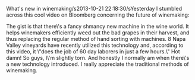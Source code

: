 What\'s new in winemaking/s2013-10-21 22:18:30/sYesterday I stumbled across this cool video on Bloomberg concerning the future of winemaking:

<div alt="\\"Embedly" border="\\"0\\"" by="" class="\"mceItemEmbedly\"" data-ajax="\"{\'url\':\'http://bloom.bg/1fhvbQx\',\'width\':\'600\',\'words\':\'200\',\'height\':\'600\',\'embed\':\'<div" embedly="" frameborder="\\"0\\"></iframe><div" height="\\"338\\"" hidden="" href="\\"http://embed.ly?src=anywhere\\"" max-height:="" overflow:="" powered="" scrolling="\\"no\\"" src="\\"http://media.embed.ly/1/frame?url=http%3A%2F%2Fwww.bloomberg.com%2Fvideo%2Fthe-future-of-winemaking-is-in-high-tech-robotics-H8ze%7ES7KR9a52fpuN41Bhg.html&width=600&pubkey=4fe815cee91811e0a1e74040d3dc5c07&key=4fe815cee91811e0a1e74040d3dc5c07&height=338\\"" style="\"max-width:" target="\\"_blank\\"" title="\\"Powered" width="\\"600\\""><div class="\"embedly\"" style="\"max-width:600px;max-height:600px\""><iframe border="\"0\"" frameborder="\"0\"" height="\"338\"" scrolling="\"no\"" src="\"http://media.embed.ly/1/frame?url=http%3A%2F%2Fwww.bloomberg.com%2Fvideo%2Fthe-future-of-winemaking-is-in-high-tech-robotics-H8ze%7ES7KR9a52fpuN41Bhg.html&width=600&pubkey=4fe815cee91811e0a1e74040d3dc5c07&key=4fe815cee91811e0a1e74040d3dc5c07&height=338\"" width="\"600\""></iframe><div class="\"embedly-clear\""></div> <span class="\"embedly-powered\"" style="\"float:right;display:block\"">[![\"Embedly](\"//static.embed.ly/images/logos/embedly-powered-small-light.png\")](\"http://embed.ly?src=anywhere\" "\"Powered")</span><div class="\"media-attribution\""><span>via </span>[Bloomberg](\"http://www.bloomberg.com\")</div><div class="\"embedly-clear\""></div> </div> </div> The gist is that there\'s a fancy shmancy new machine in the wine world. It helps winemakers efficiently weed out the bad grapes in their harvest, and thus replacing the regular method of hand sorting with machines. 8 Napa Valley vineyards have recently utilized this technology and, according to this video, it \"does the job of 60 day laborers in just a few hours.\" Hot damn! So guys, I\'m slightly torn. And honestly I normally am when there\'s a new technology introduced. I really appreciate the traditional methods of winemaking. 